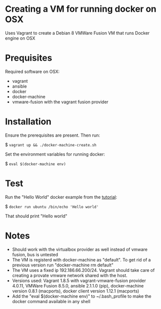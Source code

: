 # Creating a VM for running docker on OSX 

Uses Vagrant to create a Debian 8 VMWare Fusion VM that runs Docker engine on OSX

# Prequisites

Required software on OSX:

- vagrant
- ansible
- docker
- docker-machine
- vmware-fusion with the vagrant fusion provider

# Installation

Ensure the prerequisites are present. Then run:

$ ```vagrant up && ./docker-machine-create.sh```

Set the environment variables for running docker:

$ ```eval $(docker-machine env)```

# Test

Run the "Hello World" docker example from the [tutorial](https://docs.docker.com/engine/tutorials/dockerizing/):

$ ```docker run ubuntu /bin/echo 'Hello world'```

That should print "Hello world"

# Notes

- Should work with the virtualbox provider as well instead of vmware fusion, bus is untested
- The VM is registerd with docker-machine as "default". To get rid of a previous version run "docker-machine rm default"
- The VM uses a fixed ip 192.186.66.200/24. Vagrant should take care of creating a provate vmware network shared with the host. 
- Versions used: Vagrant 1.8.5 with vagrant-vmware-fusion provider 4.0.11, VMWare Fusion 8.5.0, ansible 2.1.1.0 (pip), docker-machine version 0.8.1 (macports), docker client version 1.12.1 (macports)
- Add the "eval $(docker-machine env)" to ~/.bash_profile to make the docker command available in any shell